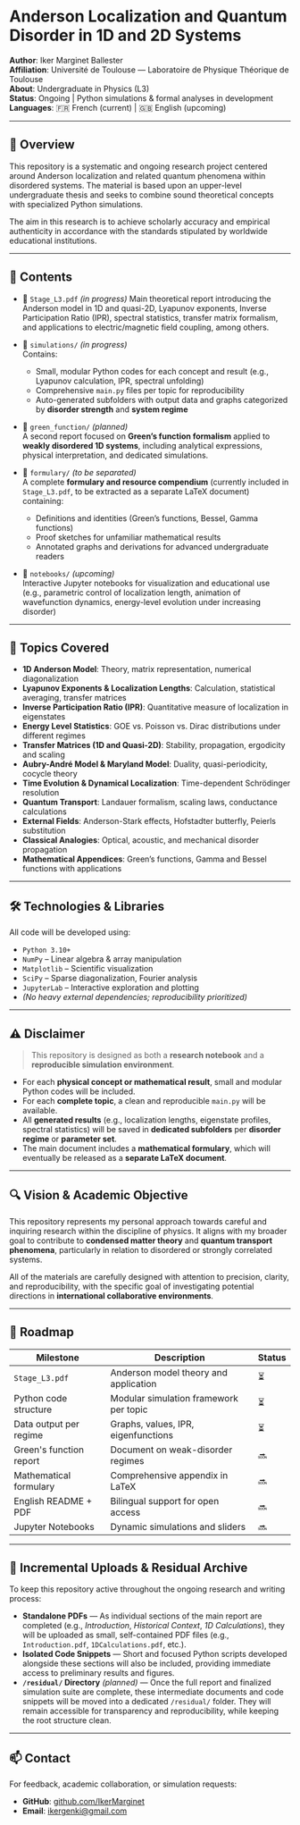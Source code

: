 # Anderson Localization and Quantum Disorder in 1D and 2D Systems

**Author**: Iker Marginet Ballester  
**Affiliation**: Université de Toulouse — Laboratoire de Physique Théorique de Toulouse  
**About**: Undergraduate in Physics (L3)  
**Status**: Ongoing | Python simulations & formal analyses in development  
**Languages**: 🇫🇷 French (current) | 🇬🇧 English (upcoming)

---

## 📘 Overview

This repository is a systematic and ongoing research project centered around Anderson localization and related quantum phenomena within disordered systems. The material is based upon an upper-level undergraduate thesis and seeks to combine sound theoretical concepts with specialized Python simulations.

The aim in this research is to achieve scholarly accuracy and empirical authenticity in accordance with the standards stipulated by worldwide educational institutions.

---

## 📂 Contents

- 📄 `Stage_L3.pdf` *(in progress)*
  Main theoretical report introducing the Anderson model in 1D and quasi-2D, Lyapunov exponents, Inverse Participation Ratio (IPR), spectral statistics, transfer matrix formalism, and applications to electric/magnetic field coupling, among others.

- 📁 `simulations/` *(in progress)*  
  Contains:
  - Small, modular Python codes for each concept and result (e.g., Lyapunov calculation, IPR, spectral unfolding)
  - Comprehensive `main.py` files per topic for reproducibility
  - Auto-generated subfolders with output data and graphs categorized by **disorder strength** and **system regime**

- 📁 `green_function/` *(planned)*  
  A second report focused on **Green’s function formalism** applied to **weakly disordered 1D systems**, including analytical expressions, physical interpretation, and dedicated simulations.

- 📁 `formulary/` *(to be separated)*  
  A complete **formulary and resource compendium** (currently included in `Stage_L3.pdf`, to be extracted as a separate LaTeX document) containing:
  - Definitions and identities (Green’s functions, Bessel, Gamma functions)
  - Proof sketches for unfamiliar mathematical results
  - Annotated graphs and derivations for advanced undergraduate readers

- 📁 `notebooks/` *(upcoming)*  
  Interactive Jupyter notebooks for visualization and educational use (e.g., parametric control of localization length, animation of wavefunction dynamics, energy-level evolution under increasing disorder)

---

## 🧠 Topics Covered

- **1D Anderson Model**: Theory, matrix representation, numerical diagonalization
- **Lyapunov Exponents & Localization Lengths**: Calculation, statistical averaging, transfer matrices
- **Inverse Participation Ratio (IPR)**: Quantitative measure of localization in eigenstates
- **Energy Level Statistics**: GOE vs. Poisson vs. Dirac distributions under different regimes
- **Transfer Matrices (1D and Quasi-2D)**: Stability, propagation, ergodicity and scaling
- **Aubry-André Model & Maryland Model**: Duality, quasi-periodicity, cocycle theory
- **Time Evolution & Dynamical Localization**: Time-dependent Schrödinger resolution
- **Quantum Transport**: Landauer formalism, scaling laws, conductance calculations
- **External Fields**: Anderson-Stark effects, Hofstadter butterfly, Peierls substitution
- **Classical Analogies**: Optical, acoustic, and mechanical disorder propagation
- **Mathematical Appendices**: Green’s functions, Gamma and Bessel functions with applications

---

## 🛠 Technologies & Libraries

All code will be developed using:

- `Python 3.10+`
- `NumPy` – Linear algebra & array manipulation  
- `Matplotlib` – Scientific visualization  
- `SciPy` – Sparse diagonalization, Fourier analysis  
- `JupyterLab` – Interactive exploration and plotting  
- *(No heavy external dependencies; reproducibility prioritized)*

---

## ⚠️ Disclaimer

> This repository is designed as both a **research notebook** and a **reproducible simulation environment**.  

- For each **physical concept or mathematical result**, small and modular Python codes will be included.
- For each **complete topic**, a clean and reproducible `main.py` will be available.
- All **generated results** (e.g., localization lengths, eigenstate profiles, spectral statistics) will be saved in **dedicated subfolders** per **disorder regime** or **parameter set**.
- The main document includes a **mathematical formulary**, which will eventually be released as a **separate LaTeX document**.

---

## 🔍 Vision & Academic Objective

This repository represents my personal approach towards careful and inquiring research within the discipline of physics. It aligns with my broader goal to contribute to **condensed matter theory** and **quantum transport phenomena**, particularly in relation to disordered or strongly correlated systems.

All of the materials are carefully designed with attention to precision, clarity, and reproducibility, with the specific goal of investigating potential directions in **international collaborative environments**.

---

## 📌 Roadmap

| Milestone | Description | Status |
|----------|-------------|--------|
| `Stage_L3.pdf` | Anderson model theory and application | ⏳ |
| Python code structure | Modular simulation framework per topic | ⏳ |
| Data output per regime | Graphs, values, IPR, eigenfunctions | ⏳ |
| Green's function report | Document on weak-disorder regimes | 🔜 |
| Mathematical formulary | Comprehensive appendix in LaTeX | 🔜 |
| English README + PDF | Bilingual support for open access | 🔜 |
| Jupyter Notebooks | Dynamic simulations and sliders | 🔜 |

---

## 📄 Incremental Uploads & Residual Archive

To keep this repository active throughout the ongoing research and writing process:

- **Standalone PDFs** — As individual sections of the main report are completed (e.g., *Introduction*, *Historical Context*, *1D Calculations*), they will be uploaded as small, self-contained PDF files (e.g., `Introduction.pdf`, `1DCalculations.pdf`, etc.).
- **Isolated Code Snippets** — Short and focused Python scripts developed alongside these sections will also be included, providing immediate access to preliminary results and figures.
- **`/residual/` Directory** *(planned)* — Once the full report and finalized simulation suite are complete, these intermediate documents and code snippets will be moved into a dedicated `/residual/` folder. They will remain accessible for transparency and reproducibility, while keeping the root structure clean.

---

## 📫 Contact

For feedback, academic collaboration, or simulation requests:

- **GitHub**: [github.com/IkerMarginet](https://github.com/IkerMarginet)
- **Email**: ikergenki@gmail.com



